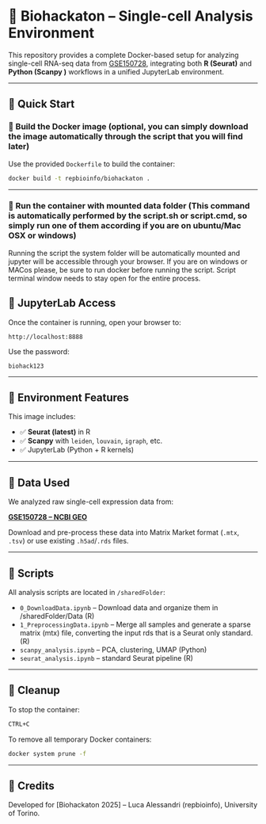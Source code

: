 # 🧬 Biohackaton – Single-cell Analysis Environment

This repository provides a complete Docker-based setup for analyzing single-cell RNA-seq data from [GSE150728](https://www.ncbi.nlm.nih.gov/geo/query/acc.cgi?acc=GSE150728), integrating both **R (Seurat)** and **Python (Scanpy )** workflows in a unified JupyterLab environment.

---

## 🚀 Quick Start

### 🧱 Build the Docker image  (optional, you can simply download the image automatically through the script that you will find later)

Use the provided `Dockerfile` to build the container:

```bash
docker build -t repbioinfo/biohackaton .
```

---

### 🧪 Run the container with mounted data folder  (This command is automatically performed by the script.sh or script.cmd, so simply run one of them according if you are on ubuntu/Mac OSX or windows)

Running the script the system folder will be automatically mounted and jupyter will be accessible through your browser. If you are on windows or MACos please, be sure to run docker before running the script. Script terminal window needs to stay open for the entire process. 

## 🔐 JupyterLab Access

Once the container is running, open your browser to:

```
http://localhost:8888
```

Use the password:  
```plaintext
biohack123
```

---

## 🧰 Environment Features

This image includes:

- ✅ **Seurat (latest)** in R
- ✅ **Scanpy** with `leiden`, `louvain`, `igraph`, etc.
- ✅ JupyterLab (Python + R kernels)

---

## 📁 Data Used

We analyzed raw single-cell expression data from:

**[GSE150728 – NCBI GEO](https://www.ncbi.nlm.nih.gov/geo/query/acc.cgi?acc=GSE150728)**  

Download and pre-process these data into Matrix Market format (`.mtx`, `.tsv`) or use existing `.h5ad`/`.rds` files.

---

## 🧪 Scripts

All analysis scripts are located in `/sharedFolder`:
- `0_DownloadData.ipynb` – Download data and organize them in /sharedFolder/Data (R)
- `1_PreprocessingData.ipynb` – Merge all samples and generate a sparse matrix (mtx) file, converting the input rds that is a Seurat only standard. (R)
- `scanpy_analysis.ipynb` – PCA, clustering, UMAP (Python)
- `seurat_analysis.ipynb` – standard Seurat pipeline (R)
---

## 🧼 Cleanup

To stop the container:

```bash
CTRL+C
```

To remove all temporary Docker containers:

```bash
docker system prune -f
```

---

## 🧠 Credits

Developed for [Biohackaton 2025] – Luca Alessandri (repbioinfo), University of Torino.
